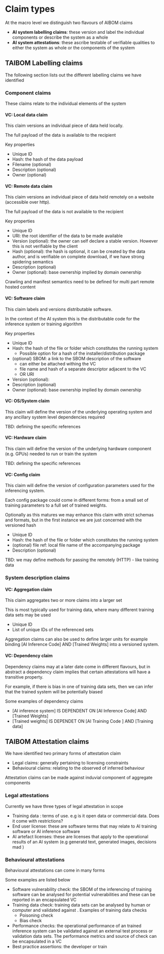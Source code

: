 # Claim types

At the macro level we distinguish two flavours of AIBOM claims

* **AI system labelling claims**: these version and label the individual components or describe the system as a whole
* **AI system attestations**: these ascribe testable of verifiable qualities to either the system as whole or the components of the system



## TAIBOM Labelling claims

The following section lists out the different labelling claims we have identified

### Component claims

These claims relate to the individual elements of the system 

#### VC: Local data claim

This claim versions an individual piece of data held locally.

The full payload of the data is available to the recipient 

Key properties

* Unique ID
* Hash: the hash of the data payload
* Filename (optional)
* Description (optional)
* Owner (optional)

#### VC: Remote data claim

This claim versions an individual piece of data held remotely on a website (accessible over http).

The full payload of the data is not available to the recipient 

Key properties

* Unique ID
* URI: the root identifier of the data to be made available  
* Version (optional): the owner can self declare a stable version. However this is not verifiable by the client 
* Hash (optional): the hash is optional, it can be created by the data author, and is verifiable on complete download, if we have strong spidering semantics 
* Description (optional)
* Owner (optional): base ownership implied by domain ownership

Crawling and manifest semantics need to be defined for multi part remote hosted content 

#### VC: Software claim

This claim labels and versions distributable software.

In the context of the AI system this is the distributable code for the inference system or training algorithm 

Key properties

* Unique ID
* Hash: the hash of the file or folder which constitutes the running system
  * Possible  option for a hash of the installer/distribution package  
* (optional) SBOM: a link to the SBOM description of the software
  * can either be attached withing the VC
  * file name and hash of a separate descriptor adjacent to the VC
  * OR URI 
* Version (optional): 
* Description (optional)
* Owner (optional): base ownership implied by domain ownership

#### VC: OS/System claim

This claim will define the version of the underlying operating system and any ancillary system level dependencies required 

TBD: defining the specific references 

#### VC: Hardware claim

This claim will define the version of the underlying hardware component (e.g. GPUs) needed to run or train the system 

TBD: defining the specific references 



#### VC: Config claim

This claim will define the version of configuration parameters used for the inferencing system.

Each config package could come in different forms: from a small set of training parameters to a full set of trained weights.

Optionally as this matures we may enhance this claim with strict schemas and formats, but in the first instance we are just concerned with the versioned hash 

* Unique ID
* Hash: the hash of the file or folder which constitutes the running system
* (optional) file ref: local file name of the accompanying package 
* Description (optional)

TBD: we may define methods for passing the remotely (HTTP) - like training data 



### System description claims

#### VC: Aggregation claim

This claim aggregates two or more claims into a larger set

This is most typically used for training data, where many different training data sets may be used 

* Unique ID
* List of unique IDs of the referenced sets

Aggregation claims can also be used to define larger units for example binding [AI Inference Code] AND [Trained Weights] into a versioned system. 



#### VC: Dependency claim

Dependency claims may at a later date come in different flavours, but in abstract a dependency claim implies that certain attestations will have a transitive property.

For example, if there is bias in one of training data sets, then we can infer that the trained system will be potentially biased

Some examples of dependency claims



* [AI inference system] IS DEPENDENT ON [AI Inference Code] AND [Trained Weights]
* [Trained weights]  IS DEPENDET ON [AI Training Code ] AND [Training data]

 

## TAIBOM Attestation claims

We have identified two primary forms of attestation claim

* Legal claims: generally pertaining to licensing constraints
* Behavioural claims: relating to the observed of inferred behaviour

Attestation claims can be made against induvial component of aggregate components 

### Legal attestations

Currently we have three types of legal attestation in scope

* Training data : terms of use. e.g is it open data or commercial data. Does it come with restrictions?
* End user license: these are software terms that may relate to AI training software or AI inference software
* AI artefact licenses: these are licenses that apply to the operational results of an AI system (e.g generatd text, generated images, decisions mad )



### Behavioural attestations

Behavioural attestations can come in many forms

Some examples are listed below 



* Software vulnerability check: the SBOM of the inferencing of training software can be analysed for potential vulnerabilities and these can be reported in an encapsulated VC
* Training data check: training data sets can be analysed by human or computer and validated against . Examples of training data checks
  * Poisoning check
  * Bias check 
* Performance checks: the operational performance of an trained inference system can be validated against an external test process or validation data sets. The performance metrics and source of check can be encapsulated in a VC
* Best practice assertions: the developer or train